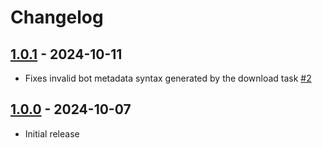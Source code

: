 # Changelog

## [1.0.1](/../../compare/1.0.0...1.0.1) - 2024-10-11

- Fixes invalid bot metadata syntax generated by the download task [#2](https://gitlab.com/valvoid/fusion/php/code/-/issues/2)

## [1.0.0](/../../compare/1.0...1.0.1) - 2024-10-07

- Initial release